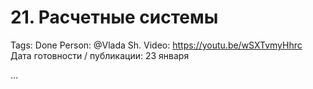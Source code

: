 # 21. Расчетные системы

Tags: Done
Person: @Vlada Sh. 
Video: https://youtu.be/wSXTvmyHhrc
Дата готовности / публикации: 23 января

…